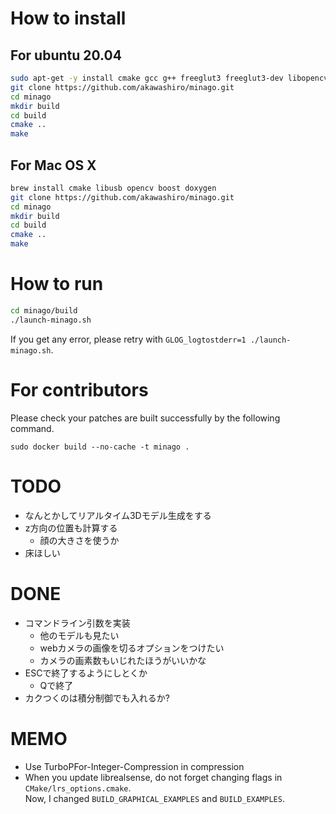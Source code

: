 # How to install
## For ubuntu 20.04
```bash
sudo apt-get -y install cmake gcc g++ freeglut3 freeglut3-dev libopencv-dev libboost-dev xorg-dev libglu1-mesa-dev software-properties-common libboost-program-options-dev apt-utils libusb-1.0-0-dev doxygen
git clone https://github.com/akawashiro/minago.git
cd minago
mkdir build
cd build
cmake ..
make
```
## For Mac OS X
```bash
brew install cmake libusb opencv boost doxygen
git clone https://github.com/akawashiro/minago.git
cd minago
mkdir build
cd build
cmake ..
make
```

# How to run
```bash
cd minago/build
./launch-minago.sh  
```
If you get any error, please retry with `GLOG_logtostderr=1 ./launch-minago.sh`.

# For contributors
Please check your patches are built successfully by the following command.
```
sudo docker build --no-cache -t minago .
```

# TODO
- なんとかしてリアルタイム3Dモデル生成をする
- z方向の位置も計算する  
    - 顔の大きさを使うか  
- 床ほしい  

# DONE
- コマンドライン引数を実装  
    - 他のモデルも見たい  
    - webカメラの画像を切るオプションをつけたい  
    - カメラの画素数もいじれたほうがいいかな  
- ESCで終了するようにしとくか
    - Qで終了
- カクつくのは積分制御でも入れるか?  

# MEMO
- Use TurboPFor-Integer-Compression in compression
- When you update librealsense, do not forget changing flags in `CMake/lrs_options.cmake`.  
  Now, I changed `BUILD_GRAPHICAL_EXAMPLES` and `BUILD_EXAMPLES`.

